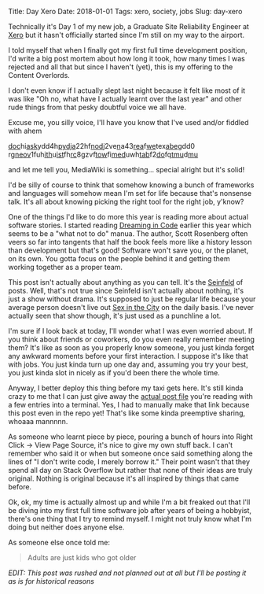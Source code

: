 Title: Day Xero
Date: 2018-01-01
Tags: xero, society, jobs
Slug: day-xero

Technically it's Day 1 of my new job, a Graduate Site Reliability Engineer at [Xero](https://www.xero.com/nz/) but it hasn't officially started since I'm still on my way to the airport.

I told myself that when I finally got my first full time development position, I'd write a big post mortem about how long it took, how many times I was rejected and all that but since I haven't (yet), this is my offering to the Content Overlords.

I don't even know if I actually slept last night because it felt like most of it was like "Oh no, what have I actually learnt over the last year" and other rude things from that pesky doubtful voice we all have.

Excuse me, you silly voice, I'll have you know that I've used and/or fiddled with ahem

[doc](https://docker.com/)hi[ask](http://flask.pocoo.org/)ydd4h[py](https://www.python.org/)[dja](https://www.djangoproject.com/)22hf[nod](https://nodejs.org/en/)j2ve[n](https://www.npmjs.com/)a43[rea](https://reactjs.org/)f[we](https://webpack.js.org/)tex[abe](https://babeljs.io/)gdd0
rg[neov](https://neovim.io/)1fuh[ith](https://github.com/)u[ist](https://github.com/lepture/mistune)fh[rc](https://www.archlinux.org/)8gzvf[tow](https://www.gnu.org/software/stow/)fi[med](https://www.mediawiki.org/wiki/MediaWiki)uwh[tab](https://www.mediawiki.org/wiki/Extension:Tabber)f2[do](https://github.com/marcus-crane/dotfiles)fq[tmu](https://github.com/tmux/tmux)d[mu](https://www.neomutt.org/)

and let me tell you, MediaWiki is something... special alright but it's solid!

I'd be silly of course to think that somehow knowing a bunch of frameworks and languages will somehow mean I'm set for life because that's nonsense talk. It's all about knowing picking the right tool for the right job, y'know?

One of the things I'd like to do more this year is reading more about actual software stories. I started reading [Dreaming in Code](https://en.wikipedia.org/wiki/Dreaming_in_Code) earlier this year which seems to be a "what not to do" manua. The author, Scott Rosenberg often veers so far into tangents that half the book feels more like a history lesson than development but that's good! Software won't save you, or the planet, on its own. You gotta focus on the people behind it and getting them working together as a proper team.

This post isn't actually about anything as you can tell. It's the [Seinfeld](https://en.wikipedia.org/wiki/Seinfeld) of posts. Well, that's not true since Seinfeld isn't actually about nothing, it's just a show without drama. It's supposed to just be regular life because your average person doesn't live out [Sex in the City](https://en.wikipedia.org/wiki/Sex_and_the_City) on the daily basis. I've never actually seen that show though, it's just used as a punchline a lot.

I'm sure if I look back at today, I'll wonder what I was even worried about. If you think about friends or coworkers, do you even really remember meeting them? It's like as soon as you properly know someone, you just kinda forget any awkward moments before your first interaction. I suppose it's like that with jobs. You just kinda turn up one day and, assuming you try your best, you just kinda slot in nicely as if you'd been there the whole time.

Anyway, I better deploy this thing before my taxi gets here. It's still kinda crazy to me that I can just give away the [actual post file](https://github.com/marcus-crane/site/blob/95ae742bbf33662f4dd4cf284e463d0f9320c8d1/site/posts/blog/2018/2018-02-12-day-xero.md) you're reading with a few entries into a terminal. Yes, I had to manually make that link because this post even in the repo yet! That's like some kinda preemptive sharing, whoaaa mannnnn.

As someone who learnt piece by piece, pouring a bunch of hours into Right Click -> View Page Source, it's nice to give my own stuff back. I can't remember who said it or when but someone once said something along the lines of "I don't write code, I merely borrow it." Their point wasn't that they spend all day on Stack Overflow but rather that none of their ideas are truly original. Nothing is original because it's all inspired by things that came before.

Ok, ok, my time is actually almost up and while I'm a bit freaked out that I'll be diving into my first full time software job after years of being a hobbyist, there's one thing that I try to remind myself. I might not truly know what I'm doing but neither does anyone else.

As someone else once told me:

> Adults are just kids who got older

*EDIT: This post was rushed and not planned out at all but I'll be posting it as is for historical reasons*
